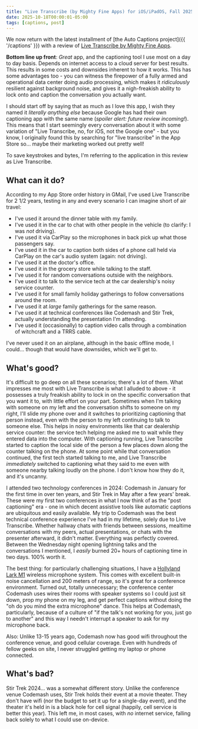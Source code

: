 ```yaml
---
title: "Live Transcribe (by Mighty Fine Apps) for iOS/iPadOS, Fall 2025"
date: 2025-10-18T00:00:01-05:00
tags: [captions, post]
---
```


We now return with the latest installment of [the Auto Captions project]({{ '/captions' }}) with a review of [Live Transcribe by Mighty Fine Apps](https://apps.apple.com/us/app/live-transcribe/id1471473738).

**Bottom line up front**: _Great_ app, and the captioning tool I use most on a day to day basis. Depends on internet access to a cloud server for best results. This results in some costs and downsides inherent to how it works. This has some advantages too - you can witness the firepower of a fully armed and operational data center doing audio processing, which makes it _ridiculously_ resilient against background noise, and gives it a nigh-freakish ability to lock onto and caption the conversation you actually want.

I should start off by saying that as much as I love this app, I wish they named it _literally anything else_ because Google has had their own captioning app with the same name (_spoiler alert: future review incoming!_). This means that I start seemingly every conversation about it with some variation of "Live Transcribe, no, for iOS, not the Google one" - but you know, I originally found this by searching for "live transcribe" in the App Store so... maybe their marketing worked out pretty well!

To save keystrokes and bytes, I'm referring to the application in this review as Live Transcribe.

## What can it do?

According to my App Store order history in GMail, I've used Live Transcribe for 2 1/2 years, testing in any and every scenario I can imagine short of air travel:

- I've used it around the dinner table with my family.
- I've used it in the car to chat with other people in the vehicle (to clarify: I was _not_ driving).
- I've used it via CarPlay so the microphones in back pick up what those passengers say.
- I've used it in the car to caption both sides of a phone call held via CarPlay on the car's audio system (again: not driving).
- I've used it at the doctor's office.
- I've used it in the grocery store while talking to the staff.
- I've used it for random conversations outside with the neighbors.
- I've used it to talk to the service tech at the car dealership's noisy service counter.
- I've used it for small family holiday gatherings to follow conversations around the room.
- I've used it at _large_ family gatherings for the same reason.
- I've used it at technical conferences like Codemash and Stir Trek, actually understanding the presentation I'm attending.
- I've used it (occasionally) to caption video calls through a combination of witchcraft and a TRRS cable.

I've never used it on an airplane, although in the basic offline mode, I could... though that would have downsides, which we'll get to.

## What's good?

It's difficult to go deep on all these scenarios; there's a lot of them. What impresses me most with Live Transcribe is what I alluded to above - it possesses a truly freakish ability to lock in on the specific conversation that you want it to, with little effort on your part. Sometimes when I'm talking with someone on my left and the conversation shifts to someone on my right, I'll slide my phone over and it switches to prioritizing captioning that person instead, even with the person to my left continuing to talk to someone else. This helps in noisy environments like that car dealership service counter: the service tech helping me asked me to wait while they entered data into the computer. With captioning running, Live Transcribe started to caption the local side of the person a few places down along the counter talking on the phone. At some point while that conversation continued, the first tech started talking to me, and Live Transcribe _immediately_  switched to captioning what they said to me even with someone nearby talking loudly on the phone. I don't know how they do it, and it's uncanny.

I attended two technology conferences in 2024: Codemash in January for the first time in over ten years, and Stir Trek in May after a few years' break. These were my first two conferences in what I now think of as the "post captioning" era - one in which decent assistive tools like automatic captions are ubiquitous and easily available. My trip to Codemash was the best technical conference experience I've had in my lifetime, solely due to Live Transcribe. Whether hallway chats with friends between sessions, mealtime conversations with my peers, actual presentations, or chats with the presenter afterward, it didn't matter. Everything was perfectly covered. Between the Wednesday night opening lightning talks and the conversations I mentioned, I _easily_ burned 20+ hours of captioning time in two days. 100% worth it.

The best thing: for particularly challenging situations, I have a [Hollyland Lark M1](https://store.hollyland.com/products/lark-m1) wireless microphone system. This comes with excellent built-in noise cancellation and 200 meters of range, so it's great for a conference environment. Turned out, totally unnecessary; the conference center Codemash uses wires their rooms with speaker systems so I could just sit down, prop my phone on my leg, and get perfect captions without doing the "oh do you mind the extra microphone" dance. This helps at Codemash, particularly, because of a culture of "if the talk's not working for you, just go to another" and this way I needn't interrupt a speaker to ask for my microphone back.

Also: Unlike 13-15 years ago, Codemash now has good wifi throughout the conference venue, and good cellular coverage. Even with hundreds of fellow geeks on site, I never struggled getting my laptop or phone connected.

## What's bad?

Stir Trek 2024... was a somewhat different story. Unlike the conference venue Codemash uses, Stir Trek holds their event at a movie theater. They don't have wifi (nor the budget to set it up for a single-day event), and the theater it's held in is a black hole for cell signal (happily, cell service is better this year). This left me, in most cases, with _no_ internet service, falling back solely to what I could use on-device.
